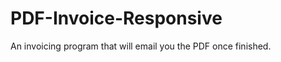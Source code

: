 PDF-Invoice-Responsive
======================

An invoicing program that will email you the PDF once finished.
